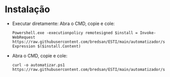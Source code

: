 # Instalação



* Executar diretamente: Abra o CMD, copie e cole:

      Powershell.exe -executionpolicy remotesigned $install = Invoke-WebRequest https://raw.githubusercontent.com/bredsan/ESTI/main/automatizador/scoop_check_install.ps1;Invoke-Expression $($install.Content)
      
* Abra o CMD, copie e cole:

      curl -o automatizar.ps1 https://raw.githubusercontent.com/bredsan/ESTI/main/automatizador/scoop_check_install.ps1
